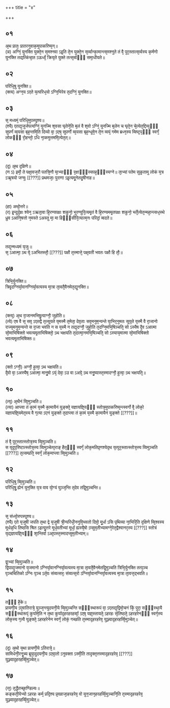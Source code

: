 +++
title = "४"

+++
## ०१
अ᳘थ प्रातः᳘ प्रातरनुवाक᳘मुपाकरिष्य᳘न्॥  
(न्न) अग्निं᳘ युनक्ति युक्ते᳘न स᳘मश्नवा ऽइ᳘ति ते᳘न युक्ते᳘न स᳘र्व्वान्का᳘मान्त्स᳘मश्नुते तं वै᳘ पुर᳘स्तात्स᳘र्व्वस्य क᳘र्मणो युनक्ति तद्यत्किंचा᳘त ऽऊर्ध्वं᳘ क्रिय᳘ते युक्ते तत्स᳘र्व्वᳫँ᳭ समा᳘धीयते॥  
## ०२
परिधि᳘षु युनक्ति॥  
(क्त्य) अग्न᳘य ऽएते य᳘त्परिध᳘यो ऽग्नि᳘भिरेव त᳘दग्निं᳘ युनक्ति॥  
## ०३
स᳘ मध्यमं᳘ परिधि᳘मुपस्पृ᳘श्य॥  
(श्यै) एतद्य᳘जुर्जपत्यग्निं᳘ युनज्मि श᳘वसा घृतेने᳘ति ब᳘लं वै श᳘वो ऽग्निं᳘ युनज्मि ब᳘लेन च घृते᳘न चे᳘त्येत᳘द्दिव्य᳘ᳫँ᳘ सुपर्णं व्व᳘यसा बृह᳘न्तमि᳘ति दिव्यो वा᳘ ऽएष᳘ सुपर्णो व्व᳘यसा बृह᳘न्धूमे᳘न ते᳘न व्वयं᳘ गमेम ब्रध्न᳘स्य व्विष्ट᳘प᳘ᳫँ᳘ स्वर्गं᳘ लोकᳫँ᳭ रो᳘हन्तो᳘ ऽधि ना᳘कमुत्तममि᳘त्येत᳘त्॥  
## ०४
(द᳘) अ᳘थ द᳘क्षिणे॥  
(ण ऽ) इमौ᳘ ते पक्षा᳘वज᳘रौ पतत्रि᳘णौ या᳘भ्याᳫँ᳭ र᳘क्षाᳫँ᳭स्यपह᳘ᳫँ᳘स्यग्ने॥ ता᳘भ्यां पतेम सुकृ᳘तामु लोकं य᳘त्र ऽऋ᳘षयो जग्मुः [[???]] प्रथमजाः᳘ पुराणा ऽइ᳘त्यमू᳘नेतदृ᳘षीनाह॥  
## ०५
(हा) अथो᳘त्तरे॥  
(र) इ᳘न्दुर्द᳘क्षः श्येन᳘ ऽऋता᳘वा हि᳘रण्यपक्षः शकुनो᳘ भुरण्युरि᳘त्यमृ᳘तं वै हि᳘रण्यममृ᳘तपक्षः शकुनो᳘ भर्ते᳘त्येत᳘न्महा᳘न्त्सध᳘स्थे ध्रुव ऽआनि᳘षत्तो न᳘मस्ते ऽअस्तु मा᳘ मा हिᳫँ᳭सीरि᳘त्यात्म᳘नः परिदां᳘ व्वदते॥  
## ०६
तद्य᳘न्मध्यमं य᳘जुः॥  
स᳘ ऽआत्मा᳘ ऽथ ये᳘ ऽअभितस्तौ᳘ [[???]] पक्षौ त᳘स्मात्ते᳘ पक्ष᳘वती भवतः पक्षौ हि तौ᳘॥  
## ०७
त्रिभि᳘र्युनक्ति॥  
त्रिवृ᳘दग्निर्या᳘वानग्निर्या᳘वत्यस्य मा᳘त्रा ता᳘वतै᳘वैनमेत᳘द्युनक्ति॥  
## ०८
(क्त्य᳘) अ᳘थ रा᳘जानमभिषु᳘त्याग्नौ᳘ जुहोति॥  
(त्ये) एष वै स᳘ सव᳘ ऽएतद्वै त᳘त्सूयते य᳘मस्मै त᳘मेता᳘ देव᳘ताः सव᳘मनुम᳘न्यन्ते या᳘भिर᳘नुमतः सूय᳘ते य᳘स्मै वै रा᳘जानो राज्य᳘मनुम᳘न्यन्ते स रा᳘जा भवति न स य᳘स्मै न तद्य᳘दग्नौ᳘ जुहो᳘ति त᳘दग्नि᳘मभि᳘षिञ्चति᳘ सो ऽस्यैष दै᳘व ऽआत्मा सो᳘माभिषिक्तो भवत्यमृ᳘ताभिषिक्तो᳘ ऽथ भक्षयति त᳘दात्मा᳘नमभि᳘षिञ्चति᳘ सो ऽस्याय᳘मात्मा सो᳘माभिषिक्तो भवत्यमृ᳘ताभिषिक्तः॥  
## ०९
(क्तो ऽग्नौ᳘) अग्नौ᳘ हुत्वा᳘ ऽथ भक्षयति॥  
दै᳘वो वा᳘ ऽअस्यैष᳘ ऽआत्मा᳘ मानु᳘षो ऽयं᳘ देवा᳘ ऽउ वा ऽअग्रे᳘ ऽथ मनु᳘ष्यास्त᳘स्मादग्नौ᳘ हुत्वा᳘ ऽथ भक्षयति᳘॥  
## १०
(त्य᳘) अ᳘थैनं व्वि᳘मुञ्चति॥  
(त्या) आप्त्वा तं का᳘मं य᳘स्मै का᳘मायैनं युङ्क्ते᳘ यज्ञायज्ञि᳘यᳫँ᳭ स्तोत्र᳘मुपाकरिष्य᳘न्त्स्वर्गो वै᳘ लोको᳘ यज्ञायज्ञि᳘यमेत᳘स्य वै ग᳘त्या ऽएनं युङ्क्ते त᳘दाप्त्वा तं का᳘मं य᳘स्मै का᳘मायैनं युङ्क्ते [[???]]॥  
## ११
तं वै᳘ पुर᳘स्तात्स्तोत्र᳘स्य व्वि᳘मुञ्चति॥  
स य᳘दुप᳘रिष्टात्स्तोत्र᳘स्य व्विमुञ्चेत्प᳘राङ् हैत᳘ᳫँ᳘ स्वर्गं᳘ लोक᳘मतिप्र᳘णश्येद᳘थ य᳘त्पुर᳘स्तात्स्तोत्र᳘स्य व्विमुञ्चति [[???]] त᳘त्सम्प्रति᳘ स्वर्गं᳘ लोक᳘माप्त्वा व्वि᳘मुञ्चति॥  
## १२
परिधि᳘षु व्वि᳘मुञ्चति॥  
परिधि᳘षु᳘ ह्येनं युन᳘क्ति य᳘त्र वाव यो᳘ग्यं युञ्ज᳘न्ति त᳘देव तद्वि᳘मुञ्चन्ति॥  
## १३
स᳘ संध्यो᳘रुपस्पृ᳘श्य॥  
(श्यै) एते य᳘जुषी जपति त᳘था द्वे य᳘जुषी त्री᳘न्परिधी᳘ननुवि᳘भवतो दिवो᳘ मू᳘र्धा ऽसि पृथिव्या ना᳘भिरि᳘ति द᳘क्षिणे व्वि᳘श्वस्य मूर्धन्न᳘धि तिष्ठसि श्रित ऽइत्यु᳘त्तरे मूर्ध᳘वतीभ्यां मूर्धा᳘ ह्यस्यै᳘षो ऽप्सुम᳘तीभ्यामग्ने᳘रेत᳘द्वैश्वानर᳘स्य [[???]] स्तोत्रं य᳘द्यज्ञायज्ञि᳘यᳫँ᳭ शा᳘न्तिर्वा ऽआ᳘पस्त᳘स्मादप्सुम᳘तीभ्याम्॥  
## १४
द्वा᳘भ्यां व्वि᳘मुञ्चति॥  
द्विपाद्य᳘जमानो य᳘जमानो ऽग्निर्या᳘वानग्निर्या᳘वत्यस्य मा᳘त्रा ता᳘वतै᳘वैनमेतद्वि᳘मुञ्चति त्रिभि᳘र्युनक्ति तत्प᳘ञ्च प᳘ञ्चचितिको ऽग्निः प᳘ञ्च ऽर्त᳘वः संव्वत्सरः᳘ संव्वत्स᳘रो ऽग्निर्या᳘वानग्निर्या᳘वत्यस्य मा᳘त्रा ता᳘वत्त᳘द्भवति॥  
## १५
तᳫँ᳭ है᳘के॥  
प्रायणी᳘य ऽए᳘वातिरात्रे᳘ युञ्ज᳘न्त्युदयनी᳘ये व्वि᳘मुञ्चन्ति सᳫँ᳭स्थारूपं वा᳘ ऽएतद्य᳘द्विमो᳘चनं किं᳘ पुरा᳘ सᳫँ᳭स्था᳘यै सᳫँ᳭स्थारूपं᳘ कुर्यामे᳘ति न त᳘था कुर्याद᳘हरहरहर्व्वा᳘ ऽएष᳘ यज्ञ᳘स्तायते᳘ ऽहरहः सं᳘तिष्ठते᳘ ऽहरहरेनᳫँ᳭ स्वर्ग᳘स्य लोक᳘स्य ग᳘त्यै युङ्क्ते᳘ ऽहरहरेनेन स्वर्गं᳘ लोकं᳘ गच्छति त᳘स्माद᳘हरहरेव᳘ युञ्ज्याद᳘हरहर्व्वि᳘मुञ्चेत्॥  
## १६
(द᳘) अ᳘थो य᳘था प्रायणी᳘ये ऽतिरात्रे᳘॥  
सामिधेनी᳘रनू᳘च्य ब्रूया᳘दुदयनी᳘य ऽएवा᳘तो ऽनुवक्ता ऽस्मी᳘ति तादृक्त᳘त्तस्माद᳘हरहरेव᳘ [[???]] युञ्ज्याद᳘हरहर्व्वि᳘मुञ्चेत्॥  
## १७
(त्त᳘) त᳘द्धैतच्छा᳘ण्डिल्यः॥  
कङ्कती᳘येभ्यो ऽहरहः कर्म᳘ प्रदि᳘श्य प्र᳘वव्राजा᳘हरहरेव᳘ वो युन᳘जान᳘हरहर्व्वि᳘मुञ्चानि᳘ति त᳘स्माद᳘हरहरेव᳘ युञ्ज्याद᳘हरहर्व्वि᳘मुञ्चेत्॥  
